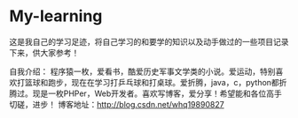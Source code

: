 # My-learning
这是我自己的学习足迹，将自己学习的和要学的知识以及动手做过的一些项目记录下来，供大家参考！


自我介绍：
程序猿一枚，爱看书，酷爱历史军事文学类的小说。爱运动，特别喜欢打篮球和跑步，现在在学习打乒乓球和打桌球。爱折腾，java，c，python都折腾过。现是一枚PHPer，Web开发者。喜欢写博客，爱分享！希望能和各位高手切磋，进步！
博客地址：http://blog.csdn.net/whq19890827
